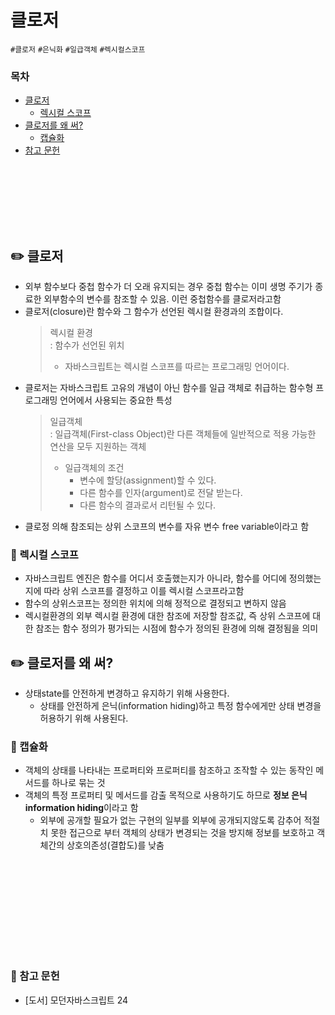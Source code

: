 # 클로저

`#클로저` `#은닉화` `#일급객체` `#렉시컬스코프`

### 목차

- [클로저](#✏️-클로저)
  - [렉시컬 스코프](#🔎-렉시컬-스코프)
- [클로저를 왜 써?](#✏️-클로저를-왜-써)
  - [캡슐화](#🔎-캡슐화)
- [참고 문헌](#참고-문헌)

<div style="height:100px"></div>

## ✏️ 클로저

- 외부 함수보다 중첩 함수가 더 오래 유지되는 경우 중첩 함수는 이미 생명 주기가 종료한 외부함수의 변수를 참조할 수 있음. 이런 중첩함수를 클로저라고함
- 클로저(closure)란 함수와 그 함수가 선언된 렉시컬 환경과의 조합이다.
  > 렉시컬 환경 <br/>
  > : 함수가 선언된 위치
  >
  > - 자바스크립트는 렉시컬 스코프를 따르는 프로그래밍 언어이다.
- 클로저는 자바스크립트 고유의 개념이 아닌 함수를 일급 객체로 취급하는 함수형 프로그래밍 언어에서 사용되는 중요한 특성
  > 일급객체 <br/>
  > : 일급객체(First-class Object)란 다른 객체들에 일반적으로 적용 가능한 연산을 모두 지원하는 객체
  >
  > - 일급객체의 조건
  >   - 변수에 할당(assignment)할 수 있다.
  >   - 다른 함수를 인자(argument)로 전달 받는다.
  >   - 다른 함수의 결과로서 리턴될 수 있다.
- 클로정 의해 참조되는 상위 스코프의 변수를 자유 변수 free variable이라고 함

### 🔎 렉시컬 스코프

- 자바스크립트 엔진은 함수를 어디서 호출했는지가 아니라, 함수를 어디에 정의했는지에 따라 상위 스코프를 결정하고 이를 렉시컬 스코프라고함
- 함수의 상위스코프는 정의한 위치에 의해 정적으로 결정되고 변하지 않음
- 렉시컬환경의 외부 렉시컬 환경에 대한 참조에 저장할 참조값, 즉 상위 스코프에 대한 참조는 함수 정의가 평가되는 시점에 함수가 정의된 환경에 의해 결정됨을 의미

## ✏️ 클로저를 왜 써?

- 상태state를 안전하게 변경하고 유지하기 위해 사용한다.
  - 상태를 안전하게 은닉(information hiding)하고 특정 함수에게만 상태 변경을 허용하기 위해 사용된다.

### 🔎 캡슐화

- 객체의 상태를 나타내는 프로퍼티와 프로퍼티를 참조하고 조작할 수 있는 동작인 메서드를 하나로 묶는 것
- 객체의 특정 프로퍼티 및 메서드를 감출 목적으로 사용하기도 하므로 **정보 은닉information hiding**이라고 함
  - 외부에 공개할 필요가 없는 구현의 일부를 외부에 공개되지않도록 감추어 적절치 못한 접근으로 부터 객체의 상태가 변경되는 것을 방지해 정보를 보호하고 객체간의 상호의존성(결합도)를 낮춤

<div style="height:150px"></div>

### 📖 참고 문헌

- [도서] 모던자바스크립트 24

